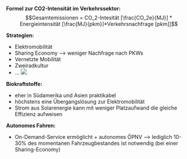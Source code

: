 **Formel zur CO2-Intensität im Verkehrssektor:**
$$Gesamtemissionen = CO_2-Intesität [\frac{CO_2e}{MJ}] * Energieintensität [\frac{MJ}{pkm}]*Verkehrsnachfrage [pkm]]$$

**Strategien:**
- Elektromobilität
- Sharing Economy --> weniger Nachfrage nach PKWs
- Vernetzte Mobilität
- Zweiradkultur
- ...
![](Pasted%20image%2020250117092102.png)

**Biokraftstoffe:**
- eher in Südamerika und Asien praktikabel
- höchstens eine Übergangslösung zur Elektromobilität
- Strom aus Solarenergie kann mit weniger Platzaufwand die gleiche Effizienz aufweisen

**Autonomes Fahren:**
- On-Demand-Service ermöglicht + autonomes ÖPNV 
--> lediglich 10-30% des momentanen Fahrzeugbestandes ist notwendig (bei einer Sharing-Economy)

